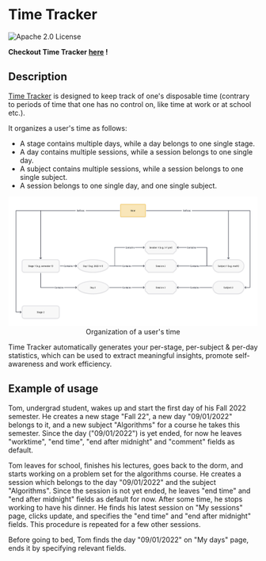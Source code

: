 # Time Tracker

[//]: # (![Django CI Badge]&#40;https://github.com/fxie520/Time-Tracker/actions/workflows/CI.yml/badge.svg&#41;)
[//]: # (![Django CD Badge]&#40;https://github.com/fxie520/Time-Tracker/actions/workflows/CD.yml/badge.svg&#41;)
![Apache 2.0 License](https://img.shields.io/badge/License-Apache_2.0-blue.svg)

**Checkout Time Tracker [here](https://www.timetracker.club) !**

## Description

[Time Tracker](https://www.timetracker.club) is designed to keep track of one's disposable time 
(contrary to periods of time that one has no control on, like time at work or at school etc.).

It organizes a user's time as follows:
- A stage contains multiple days, while a day belongs to one single stage.
- A day contains multiple sessions, while a session belongs to one single day.
- A subject contains multiple sessions, while a session belongs to one single subject.
- A session belongs to one single day, and one single subject.

<p align="center">
<img alt="" src="https://github.com/fxie520/Time-Tracker/blob/main/time_tracker/static/Time_organization.png"/>
Organization of a user's time
</p>

Time Tracker automatically generates your per-stage, per-subject & per-day statistics, 
which can be used to extract meaningful insights, promote self-awareness and work efficiency.

## Example of usage

Tom, undergrad student, wakes up and start the first day of his Fall 2022 semester. 
He creates a new stage "Fall 22", a new day "09/01/2022" belongs to it, and a new subject "Algorithms" for a course he takes this semester. Since the day ("09/01/2022") is yet ended, for now he leaves "worktime", "end time", "end after midnight" and "comment" fields as default.

Tom leaves for school, finishes his lectures, goes back to the dorm, and starts working on a problem set for the algorithms course.
He creates a session which belongs to the day "09/01/2022" and the subject "Algorithms". 
Since the session is not yet ended, he leaves "end time" and "end after midnight" fields as default for now.
After some time, he stops working to have his dinner. 
He finds his latest session on "My sessions" page, clicks update, and specifies the "end time" and "end after midnight" fields.
This procedure is repeated for a few other sessions. 

Before going to bed, Tom finds the day "09/01/2022" on "My days" page, ends it by specifying relevant fields.
